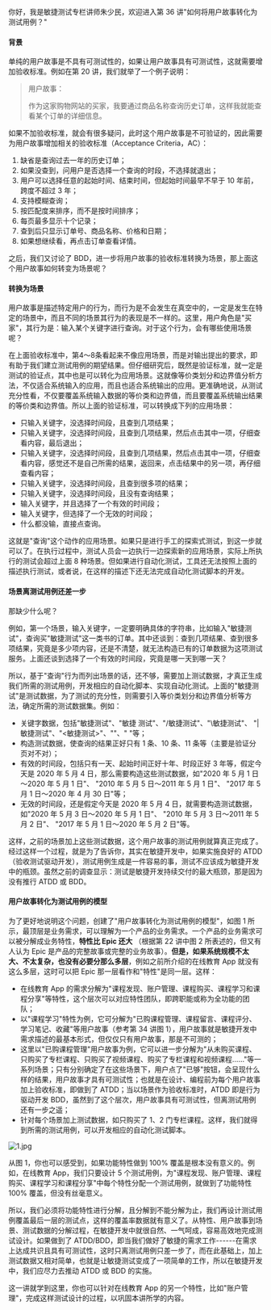 你好，我是敏捷测试专栏讲师朱少民，欢迎进入第 36 讲"如何将用户故事转化为测试用例？"

#### 背景

单纯的用户故事是不具有可测试性的，如果让用户故事具有可测试性，这就需要增加验收标准。例如在第 20 讲，我们就举了一个例子说明：
> 用户故事：  
>
> 作为这家购物网站的买家，我要通过商品名称查询历史订单，这样我就能查看某个订单的详细信息。

如果不加验收标准，就会有很多疑问，此时这个用户故事是不可验证的，因此需要为用户故事增加相关的验收标准（Acceptance Criteria，AC）：

1. 缺省是查询过去一年的历史订单；
2. 如果没查到，问用户是否选择一个查询的时段，不选择就退出；
3. 用户可以选择任意的起始时间、结束时间，但起始时间最早不早于 10 年前，跨度不超过 3 年；
4. 支持模糊查询；
5. 按匹配度来排序，而不是按时间排序；
6. 每页最多显示十个记录；
7. 查到后只显示订单号、商品名称、价格和日期；
8. 如果想继续看，再点击订单查看详情。

之后，我们又讨论了 BDD，进一步将用户故事的验收标准转换为场景，那上面这个用户故事如何转变为场景呢？

#### 转换为场景

用户故事是描述特定用户的行为，而行为是不会发生在真空中的，一定是发生在特定的场景中，而且不同的场景其行为的表现是不一样的。这里，用户角色是"买家"，其行为是：输入某个关键字进行查询。对于这个行为，会有哪些使用场景呢？

在上面验收标准中，第4～8条看起来不像应用场景，而是对输出提出的要求，即有助于我们建立测试用例的期望结果。但仔细研究后，既然是验证标准，就一定是测试的验证点，其中也是可以转化为应用场景。这就像等价类划分和边界值分析方法，不仅适合系统输入的应用，而且也适合系统输出的应用。更准确地说，从测试充分性看，不仅要覆盖系统输入数据的等价类和边界值，而且要覆盖系统输出结果的等价类和边界值。所以上面的验证标准，可以转换成下列的应用场景：

* 只输入关键字，没选择时间段，且查到几项结果；
* 只输入关键字，没选择时间段，且查到几项结果，然后点击其中一项，仔细查看内容，最后退出；
* 只输入关键字，没选择时间段，且查到几项结果，然后点击其中一项，仔细查看内容，感觉还不是自己所需的结果，返回来，点击结果中的另一项，再仔细查看内容；
* 只输入关键字，没选择时间段，且查到很多项的结果；
* 只输入关键字，没选择时间段，且没有查询结果；
* 输入关键字，并且选择了一个有效的时间段；
* 输入关键字，但选择了一个无效的时间段；
* 什么都没输，直接点查询。

这就是"查询"这个动作的应用场景。如果只是进行手工的探索式测试，到这一步就可以了。在执行过程中，测试人员会一边执行一边探索新的应用场景，实际上所执行的测试会超过上面 8 种场景。但如果进行自动化测试，工具还无法按照上面的描述执行测试，或者说，在这样的描述下还无法完成自动化测试脚本的开发。

#### 场景离测试用例还差一步

那缺少什么呢？

例如，第一个场景，输入关键字，一定要明确具体的字符串，比如输入"敏捷测试"，查询买"敏捷测试"这一类书的订单。其中还谈到：查到几项结果、查到很多项结果，究竟是多少项内容，还是不清楚，就无法构造已有的订单数据为这项测试服务。上面还谈到选择了一个有效的时间段，究竟是哪一天到哪一天？

所以，基于"查询"行为而列出场景的话，还不够，需要加上测试数据，才真正生成我们所需的测试用例，开发相应的自动化脚本、实现自动化测试。上面的"敏捷测试"是测试数据，为了测试的充分性，则需要引入等价类划分和边界值分析等方法，确定所需的测试数据集。例如：

* 关键字数据，包括"敏捷测试"、"敏捷 测试"、"/敏捷测试"、"\\敏捷测试"、 "\|敏捷测试"、"\<敏捷测试\>"、""、" "等；
* 构造测试数据，使查询的结果正好只有 1 条、10 条、11 条等（主要是验证分页对不对）；
* 有效的时间段，包括只有一天、起始时间正好十年、时段正好 3 年等，假定今天是 2020 年 5 月 4 日，那么需要构造这些测试数据，如"2020 年 5 月 1 日～2020 年 5 月 1 日"、 "2010 年 5 月 5 日～2011 年 5 月 1 日"、 "2017 年 5 月 1 日～2020 年 4 月 30 日"等；
* 无效的时间段，还是假定今天是 2020 年 5 月 4 日，就需要构造测试数据，如"2020 年 5 月 3 日～2020 年 5 月 1 日"、 "2010 年 5 月 3 日～2011 年 5 月 2 日"、 "2017 年 5 月 1 日～2020 年 5 月 2 日"等。

这样，之前的场景加上这些测试数据，这个用户故事的测试用例就算真正完成了。经过这样一个过程，就是为了告诉你，其实在敏捷开发中，如果实施良好的 ATDD（验收测试驱动开发），测试用例生成是一件容易的事，测试不应该成为敏捷开发中的瓶颈。虽然之前的调查显示：测试是敏捷开发持续交付的最大瓶颈，那是因为没有推行 ATDD 或 BDD。

#### 用户故事转化为测试用例的模型

为了更好地说明这个问题，创建了"用户故事转化为测试用例的模型"，如图 1 所示，最顶层是业务需求，可以理解为一个产品的业务需求。一个产品的业务需求可以被分解成业务特性，**特性比 Epic 还大** （根据第 22 讲中图 2 所表述的，但又有人认为 Epic 是产品的完整故事或完整的业务故事）。**但是，如果系统规模不太大、不太复杂，也没有必要分那么多层**，例如之前所介绍的在线教育 App 就没有这么多层，这时可以把 Epic 那一层看作和"特性"是同一层。这样：

* 在线教育 App 的需求分解为"课程发现、账户管理、课程购买、课程学习和课程分享"等特性，这个层次可以对应特性团队，即跨职能或称为全功能的团队；
* 以"课程学习"特性为例，它可分解为"已购课程管理、课程留言、课程评分、学习笔记、收藏"等用户故事（参考第 34 讲图 1），用户故事就是敏捷开发中需求描述的最基本形式，但仅仅只有用户故事，那是不可测的；
* 这里以"已购课程管理"用户故事为例，它可以进一步分解为"从未购买课程、只购买了专栏课程、只购买了视频课程、购买了专栏课程和视频课程......"等一系列场景；只有分别确定了在这些场景下，用户点了"已够"按钮，会呈现什么样的结果，用户故事才具有可测试性；也就是在设计、编程前为每个用户故事加上验收标准，即做到了 ATDD；当以场景作为验收标准时，ATDD 即是行为驱动开发 BDD，虽然到了这个层次，用户故事具有可测试性，但离测试用例还有一步之遥；
* 针对每个场景加上测试数据，如只购买了 1、2 门专栏课程。这样，我们就得到所需的测试用例，可以开发相应的自动化测试脚本。

<Image alt="1.jpg" src="https://s0.lgstatic.com/i/image/M00/0A/0C/Ciqc1F69IwWASmboAAFkl-ipwoE474.jpg"/>

从图 1，你也可以感受到，如果功能特性做到 100% 覆盖是根本没有意义的。例如，在线教育 App，我们只要设计 5 个测试用例，为"课程发现、账户管理、课程购买、课程学习和课程分享"中每个特性分配一个测试用例，就做到了功能特性 100% 覆盖，但没有丝毫意义。

所以，我们必须将功能特性进行分解，且分解到不能分解为止，我们再设计测试用例覆盖最后一层的测试点，这样的覆盖率数据就有意义了。从特性、用户故事到场景、测试数据的分解过程，在敏捷开发中就很自然、一气呵成，容易高效地完成测试设计。如果做到了 ATDD/BDD，即当我们做好了敏捷的需求工作------在需求上达成共识且具有可测试性，这时只离测试用例只差一步了，而在此基础上，加上测试数据又相对简单，也就是让敏捷测试变成了一项简单的工作，所以在敏捷开发中，我们应尽力去推动 ATDD 或 BDD 的实施。

这一讲就学到这里，你也可以针对在线教育 App 的另一个特性，比如"账户管理"，完成这样测试设计的过程，以巩固本讲所学的内容。
